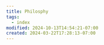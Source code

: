 ```yaml
---
title: Philosphy
tags:
  - index
modified: 2024-10-13T14:54:21-07:00
created: 2024-03-22T17:28:13-07:00
---
```


